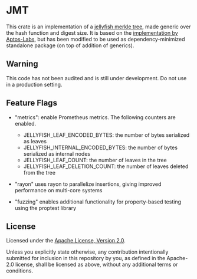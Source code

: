 # JMT

This crate is an implementation of a [jellyfish merkle tree,](https://developers.diem.com/papers/jellyfish-merkle-tree/2021-01-14.pdf)
made generic over the hash function and digest size.
It is based on the [implementation by Aptos-Labs](https://github.com/aptos-labs/aptos-core/tree/6acd52f07650988d28b9f7b13f5d131f3a3ca179),
but has been modified to be used as dependency-minimized standalone package (on top of addition of generics).

## Warning

This code has not been audited and is still under development.
Do not use in a production setting.

## Feature Flags

- "metrics": enable Prometheus metrics. The following counters are enabled.

  - JELLYFISH_LEAF_ENCODED_BYTES: the number of bytes serialized as leaves
  - JELLYFISH_INTERNAL_ENCODED_BYTES: the number of bytes serialized as internal nodes
  - JELLYFISH_LEAF_COUNT: the number of leaves in the tree
  - JELLYFISH_LEAF_DELETION_COUNT: the number of leaves deleted from the tree

- "rayon" uses rayon to parallelize insertions, giving improved performance on multi-core systems

- "fuzzing" enables additional functionality for property-based testing using the proptest library

## License

Licensed under the [Apache License, Version
2.0](./LICENSE).

Unless you explicitly state otherwise, any contribution intentionally submitted
for inclusion in this repository by you, as defined in the Apache-2.0 license, shall be
licensed as above, without any additional terms or conditions.
